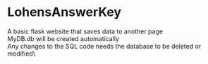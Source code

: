 # LohensAnswerKey
A basic flask website that saves data to another page\
MyDB.db will be created automatically\
Any changes to the SQL code needs the database to be deleted or modified\
